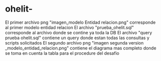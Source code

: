 # ohelit-

El primer archivo png "imagen_modelo Entidad relacion.png" corresponde al primer modelo entidad relacion
El archivo "prueba_ohelit.sql" corresponde al archivo donde se contine ya toda la DB
El archivo "query prueba ohelit.sql" contiene un query donde estan todas las consultas y scripts solicitados
El segundo archivo png "imagen segunda version _modelo_entidad_relacion.png" contiene el diagrama mas completo donde se toma en cuenta la tabla para el procedure del desafio
